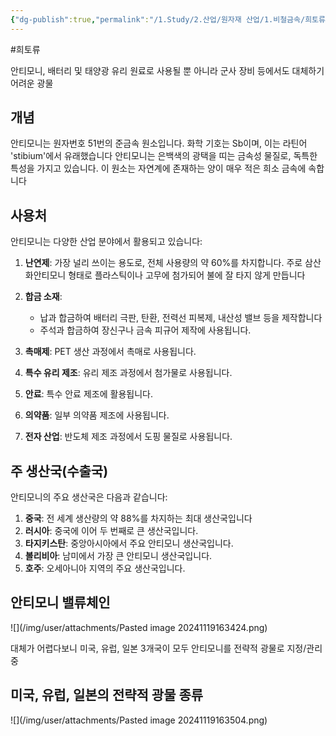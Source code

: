 ```yaml
---
{"dg-publish":true,"permalink":"/1.Study/2.산업/원자재 산업/1.비철금속/희토류/INFO_희토류/안티모니/","created":"2024-11-20T21:02:28.812+09:00","updated":"2025-06-26T12:58:24.114+09:00"}
---
```


#희토류 


안티모니, 배터리 및 태양광 유리 원료로 사용될 뿐 아니라 군사 장비 등에서도 대체하기 어려운 광물

## 개념

안티모니는 원자번호 51번의 준금속 원소입니다. 화학 기호는 Sb이며, 이는 라틴어 'stibium'에서 유래했습니다 안티모니는 은백색의 광택을 띠는 금속성 물질로, 독특한 특성을 가지고 있습니다. 이 원소는 자연계에 존재하는 양이 매우 적은 희소 금속에 속합니다

## 사용처

안티모니는 다양한 산업 분야에서 활용되고 있습니다:

1. **난연제**: 가장 널리 쓰이는 용도로, 전체 사용량의 약 60%를 차지합니다. 주로 삼산화안티모니 형태로 플라스틱이나 고무에 첨가되어 불에 잘 타지 않게 만듭니다

2. **합금 소재**:
    - 납과 합금하여 배터리 극판, 탄환, 전력선 피복제, 내산성 밸브 등을 제작합니다
    - 주석과 합금하여 장신구나 금속 피규어 제작에 사용됩니다.
3. **촉매제**: PET 생산 과정에서 촉매로 사용됩니다.
4. **특수 유리 제조**: 유리 제조 과정에서 첨가물로 사용됩니다.
5. **안료**: 특수 안료 제조에 활용됩니다.
6. **의약품**: 일부 의약품 제조에 사용됩니다.
7. **전자 산업**: 반도체 제조 과정에서 도핑 물질로 사용됩니다.

## 주 생산국(수출국)

안티모니의 주요 생산국은 다음과 같습니다:

1. **중국**: 전 세계 생산량의 약 88%를 차지하는 최대 생산국입니다
2. **러시아**: 중국에 이어 두 번째로 큰 생산국입니다.
3. **타지키스탄**: 중앙아시아에서 주요 안티모니 생산국입니다.
4. **볼리비아**: 남미에서 가장 큰 안티모니 생산국입니다.
5. **호주**: 오세아니아 지역의 주요 생산국입니다.

## 안티모니 밸류체인

![](/img/user/attachments/Pasted image 20241119163424.png)

대체가 어렵다보니 미국, 유럽, 일본 3개국이 모두 안티모니를 전략적 광물로 지정/관리 중

## 미국, 유럽, 일본의 전략적 광물 종류

![](/img/user/attachments/Pasted image 20241119163504.png)

